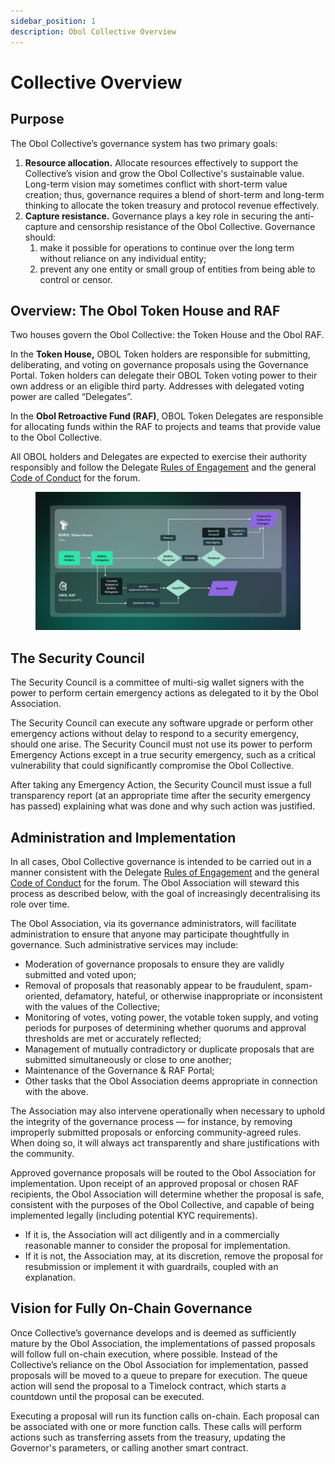 ```yaml
---
sidebar_position: 1
description: Obol Collective Overview
---
```


# Collective Overview

## Purpose

The Obol Collective’s governance system has two primary goals:

1. **Resource allocation.** Allocate resources effectively to support the Collective’s vision and grow the Obol Collective's sustainable value. Long-term vision may sometimes conflict with short-term value creation; thus, governance requires a blend of short-term and long-term thinking to allocate the token treasury and protocol revenue effectively.
2. **Capture resistance.** Governance plays a key role in securing the anti-capture and censorship resistance of the Obol Collective. Governance should:
   1. make it possible for operations to continue over the long term without reliance on any individual entity;
   2. prevent any one entity or small group of entities from being able to control or censor.

## Overview: The Obol Token House and RAF

Two houses govern the Obol Collective: the Token House and the Obol RAF.

In the **Token House,** OBOL Token holders are responsible for submitting, deliberating, and voting on governance proposals using the Governance Portal. Token holders can delegate their OBOL Token voting power to their own address or an eligible third party. Addresses with delegated voting power are called “Delegates”.

In the **Obol Retroactive Fund (RAF)**, OBOL Token Delegates are responsible for allocating funds within the RAF to projects and teams that provide value to the Obol Collective.

All OBOL holders and Delegates are expected to exercise their authority responsibly and follow the Delegate [Rules of Engagement](https://community.obol.org/t/delegates-rules-of-engagement/206) and the general [Code of Conduct](https://community.obol.org/t/code-of-conduct-for-discussion-forum/205) for the forum.

<figure><img src="../../.gitbook/assets/image-51.png" alt=""><figcaption></figcaption></figure>

## The Security Council

The Security Council is a committee of multi-sig wallet signers with the power to perform certain emergency actions as delegated to it by the Obol Association.

The Security Council can execute any software upgrade or perform other emergency actions without delay to respond to a security emergency, should one arise. The Security Council must not use its power to perform Emergency Actions except in a true security emergency, such as a critical vulnerability that could significantly compromise the Obol Collective.

After taking any Emergency Action, the Security Council must issue a full transparency report (at an appropriate time after the security emergency has passed) explaining what was done and why such action was justified.

## Administration and Implementation

In all cases, Obol Collective governance is intended to be carried out in a manner consistent with the Delegate [Rules of Engagement](https://community.obol.org/t/delegates-rules-of-engagement/206) and the general [Code of Conduct](https://community.obol.org/t/code-of-conduct-for-discussion-forum/205) for the forum. The Obol Association will steward this process as described below, with the goal of increasingly decentralising its role over time.

The Obol Association, via its governance administrators, will facilitate administration to ensure that anyone may participate thoughtfully in governance. Such administrative services may include:

* Moderation of governance proposals to ensure they are validly submitted and voted upon;
* Removal of proposals that reasonably appear to be fraudulent, spam-oriented, defamatory, hateful, or otherwise inappropriate or inconsistent with the values of the Collective;
* Monitoring of votes, voting power, the votable token supply, and voting periods for purposes of determining whether quorums and approval thresholds are met or accurately reflected;
* Management of mutually contradictory or duplicate proposals that are submitted simultaneously or close to one another;
* Maintenance of the Governance & RAF Portal;
* Other tasks that the Obol Association deems appropriate in connection with the above.

The Association may also intervene operationally when necessary to uphold the integrity of the governance process — for instance, by removing improperly submitted proposals or enforcing community-agreed rules. When doing so, it will always act transparently and share justifications with the community.

Approved governance proposals will be routed to the Obol Association for implementation. Upon receipt of an approved proposal or chosen RAF recipients, the Obol Association will determine whether the proposal is safe, consistent with the purposes of the Obol Collective, and capable of being implemented legally (including potential KYC requirements).

* If it is, the Association will act diligently and in a commercially reasonable manner to consider the proposal for implementation.
* If it is not, the Association may, at its discretion, remove the proposal for resubmission or implement it with guardrails, coupled with an explanation.

## Vision for Fully On-Chain Governance

Once Collective’s governance develops and is deemed as sufficiently mature by the Obol Association, the implementations of passed proposals will follow full on-chain execution, where possible. Instead of the Collective’s reliance on the Obol Association for implementation, passed proposals will be moved to a queue to prepare for execution. The queue action will send the proposal to a Timelock contract, which starts a countdown until the proposal can be executed.

Executing a proposal will run its function calls on-chain. Each proposal can be associated with one or more function calls. These calls will perform actions such as transferring assets from the treasury, updating the Governor's parameters, or calling another smart contract.

